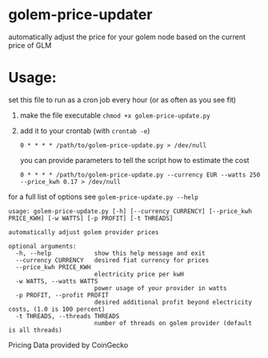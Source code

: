 # golem-price-updater
automatically adjust the price for your golem node based on the current price of GLM

# Usage:
set this file to run as a cron job every hour (or as often as you see fit)
1. make the file executable
```chmod +x golem-price-update.py```

1.  add it to your crontab (with `crontab -e`)

    ```0 * * * * /path/to/golem-price-update.py > /dev/null```

    you can provide parameters to tell the script how to estimate the cost

    ```0 * * * * /path/to/golem-price-update.py --currency EUR --watts 250 --price_kwh 0.17 > /dev/null```

for a full list of options see `golem-price-update.py --help`
```
usage: golem-price-update.py [-h] [--currency CURRENCY] [--price_kwh PRICE_KWH] [-w WATTS] [-p PROFIT] [-t THREADS]

automatically adjust golem provider prices

optional arguments:
  -h, --help            show this help message and exit
  --currency CURRENCY   desired fiat currency for prices
  --price_kwh PRICE_KWH
                        electricity price per kwH
  -w WATTS, --watts WATTS
                        power usage of your provider in watts
  -p PROFIT, --profit PROFIT
                        desired additional profit beyond electricity costs, (1.0 is 100 percent)
  -t THREADS, --threads THREADS
                        number of threads on golem provider (default is all threads)
```


Pricing Data provided by CoinGecko
